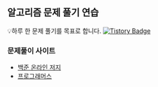 ## 알고리즘 문제 풀기 연습
💡하루 한 문제 풀기를 목표로 합니다.
[![Tistory Badge](https://img.shields.io/badge/Tech%20Blog-555263?style=flat&logoColor=white)](https://haesoo9410.tistory.com/)
### 문제풀이 사이트
- [백준 온라인 저지](https://www.acmicpc.net/) 
- [프로그래머스](https://programmers.co.kr/learn/challenges)

